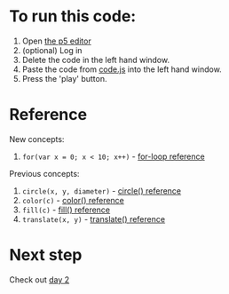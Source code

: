 # To run this code:
1. Open [the p5 editor](https://editor.p5js.org/)
2. (optional) Log in
3. Delete the code in the left hand window.
4. Paste the code from [code.js](code.js) into the left hand window.
5. Press the 'play' button.

# Reference
New concepts:
1. `for(var x = 0; x < 10; x++)` - [for-loop reference](https://developer.mozilla.org/en-US/docs/Web/JavaScript/Guide/Loops_and_iteration)

Previous concepts:
1. `circle(x, y, diameter)` - [circle() reference](https://p5js.org/reference/#/p5/circle)
2. `color(c)` - [color() reference](https://p5js.org/reference/#/p5/color)
3. `fill(c)` - [fill() reference](https://p5js.org/reference/#/p5/fill)
4. `translate(x, y)` - [translate() reference](https://p5js.org/reference/#/p5/translate)

# Next step
Check out [day 2](https://github.com/jdelfino/p5-polynomials/tree/day2)
